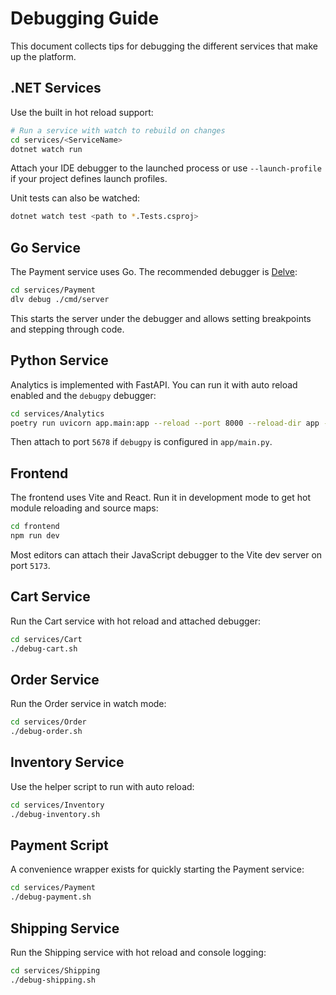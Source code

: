 # Debugging Guide

This document collects tips for debugging the different services that make up the platform.

## .NET Services

Use the built in hot reload support:

```bash
# Run a service with watch to rebuild on changes
cd services/<ServiceName>
dotnet watch run
```

Attach your IDE debugger to the launched process or use `--launch-profile` if your project defines launch profiles.

Unit tests can also be watched:

```bash
dotnet watch test <path to *.Tests.csproj>
```

## Go Service

The Payment service uses Go. The recommended debugger is [Delve](https://github.com/go-delve/delve):

```bash
cd services/Payment
dlv debug ./cmd/server
```

This starts the server under the debugger and allows setting breakpoints and stepping through code.

## Python Service

Analytics is implemented with FastAPI. You can run it with auto reload enabled and the `debugpy` debugger:

```bash
cd services/Analytics
poetry run uvicorn app.main:app --reload --port 8000 --reload-dir app --workers 1
```

Then attach to port `5678` if `debugpy` is configured in `app/main.py`.

## Frontend

The frontend uses Vite and React. Run it in development mode to get hot module reloading and source maps:

```bash
cd frontend
npm run dev
```

Most editors can attach their JavaScript debugger to the Vite dev server on port `5173`.

## Cart Service

Run the Cart service with hot reload and attached debugger:

```bash
cd services/Cart
./debug-cart.sh
```

## Order Service

Run the Order service in watch mode:

```bash
cd services/Order
./debug-order.sh
```


## Inventory Service

Use the helper script to run with auto reload:
```bash
cd services/Inventory
./debug-inventory.sh
```

## Payment Script

A convenience wrapper exists for quickly starting the Payment service:
```bash
cd services/Payment
./debug-payment.sh
```

## Shipping Service

Run the Shipping service with hot reload and console logging:
```bash
cd services/Shipping
./debug-shipping.sh
```
